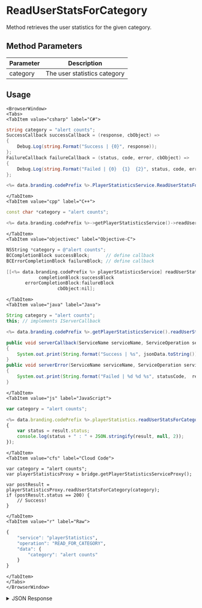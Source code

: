 # ReadUserStatsForCategory

Method retrieves the user statistics for the given category.

<PartialServop service_name="playerStatistics" operation_name="READ_FOR_CATEGORY" />

## Method Parameters
Parameter | Description
--------- | -----------
category | The user statistics category

## Usage

```mdx-code-block
<BrowserWindow>
<Tabs>
<TabItem value="csharp" label="C#">
```

```csharp
string category = "alert counts";
SuccessCallback successCallback = (response, cbObject) =>
{
    Debug.Log(string.Format("Success | {0}", response));
};
FailureCallback failureCallback = (status, code, error, cbObject) =>
{
    Debug.Log(string.Format("Failed | {0}  {1}  {2}", status, code, error));
};

<%= data.branding.codePrefix %>.PlayerStatisticsService.ReadUserStatsForCategory(category, successCallback, failureCallback);
```

```mdx-code-block
</TabItem>
<TabItem value="cpp" label="C++">
```

```cpp
const char *category = "alert counts";

<%= data.branding.codePrefix %>->getPlayerStatisticsService()->readUserStatsForCategory(category, this);
```

```mdx-code-block
</TabItem>
<TabItem value="objectivec" label="Objective-C">
```

```objectivec
NSString *category = @"alert counts";
BCCompletionBlock successBlock;      // define callback
BCErrorCompletionBlock failureBlock; // define callback

[[<%= data.branding.codePrefix %> playerStatisticsService] readUserStatsForCategory:category
            completionBlock:successBlock
       errorCompletionBlock:failureBlock
                   cbObject:nil];
```

```mdx-code-block
</TabItem>
<TabItem value="java" label="Java">
```

```java
String category = "alert counts";
this; // implements IServerCallback

<%= data.branding.codePrefix %>.getPlayerStatisticsService().readUserStatsForCategory(category, this);

public void serverCallback(ServiceName serviceName, ServiceOperation serviceOperation, JSONObject jsonData)
{
    System.out.print(String.format("Success | %s", jsonData.toString()));
}
public void serverError(ServiceName serviceName, ServiceOperation serviceOperation, int statusCode, int reasonCode, String jsonError)
{
    System.out.print(String.format("Failed | %d %d %s", statusCode,  reasonCode, jsonError.toString()));
}
```

```mdx-code-block
</TabItem>
<TabItem value="js" label="JavaScript">
```

```javascript
var category = "alert counts";

<%= data.branding.codePrefix %>.playerStatistics.readUserStatsForCategory(category, result =>
{
	var status = result.status;
	console.log(status + " : " + JSON.stringify(result, null, 2));
});
```

```mdx-code-block
</TabItem>
<TabItem value="cfs" label="Cloud Code">
```

```cfscript
var category = "alert counts";
var playerStatisticsProxy = bridge.getPlayerStatisticsServiceProxy();

var postResult = playerStatisticsProxy.readUserStatsForCategory(category);
if (postResult.status == 200) {
    // Success!
}
```

```mdx-code-block
</TabItem>
<TabItem value="r" label="Raw">
```

```r
{
	"service": "playerStatistics",
	"operation": "READ_FOR_CATEGORY",
	"data": {
		"category": "alert counts"
	}
}
```

```mdx-code-block
</TabItem>
</Tabs>
</BrowserWindow>
```

<details>
<summary>JSON Response</summary>

```json
{
	"status": 200,
	"data": {
		"statistics": {
			"RoundsWon": 0,
			"RoundsLost": 0,
			"DifficultyChanges": 0,
			"RoundsFinished": 0
		}
	}
}
```
</details>

